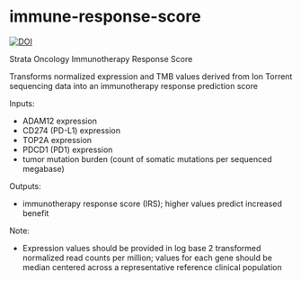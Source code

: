 # immune-response-score
[![DOI](https://zenodo.org/badge/585997544.svg)](https://zenodo.org/badge/latestdoi/585997544)

Strata Oncology Immunotherapy Response Score

Transforms normalized expression and TMB values derived from Ion Torrent sequencing data into an immunotherapy response prediction score

Inputs:
- ADAM12 expression
- CD274 (PD-L1) expression
- TOP2A expression
- PDCD1 (PD1) expression
- tumor mutation burden (count of somatic mutations per sequenced megabase)


Outputs:
- immunotherapy response score (IRS); higher values predict increased benefit

Note:
- Expression values should be provided in log base 2 transformed normalized read counts per million; values for each gene should be median centered across a representative reference clinical population
